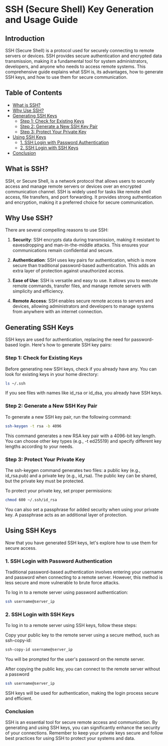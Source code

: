 # SSH (Secure Shell) Key Generation and Usage Guide

## Introduction

SSH (Secure Shell) is a protocol used for securely connecting to remote servers or devices. SSH provides secure authentication and encrypted data transmission, making it a fundamental tool for system administrators, developers, and anyone who needs to access remote systems. This comprehensive guide explains what SSH is, its advantages, how to generate SSH keys, and how to use them for secure communication.

## Table of Contents
- [What is SSH?](#what-is-ssh)
- [Why Use SSH?](#why-use-ssh)
- [Generating SSH Keys](#generating-ssh-keys)
  - [Step 1: Check for Existing Keys](#step-1-check-for-existing-keys)
  - [Step 2: Generate a New SSH Key Pair](#step-2-generate-a-new-ssh-key-pair)
  - [Step 3: Protect Your Private Key](#step-3-protect-your-private-key)
- [Using SSH Keys](#using-ssh-keys)
  - [1. SSH Login with Password Authentication](#1-ssh-login-with-password-authentication)
  - [2. SSH Login with SSH Keys](#2-ssh-login-with-ssh-keys)
- [Conclusion](#conclusion)

## What is SSH?

SSH, or Secure Shell, is a network protocol that allows users to securely access and manage remote servers or devices over an encrypted communication channel. SSH is widely used for tasks like remote shell access, file transfers, and port forwarding. It provides strong authentication and encryption, making it a preferred choice for secure communication.

## Why Use SSH?

There are several compelling reasons to use SSH:

1. **Security**: SSH encrypts data during transmission, making it resistant to eavesdropping and man-in-the-middle attacks. This ensures your communications remain confidential and secure.

2. **Authentication**: SSH uses key pairs for authentication, which is more secure than traditional password-based authentication. This adds an extra layer of protection against unauthorized access.

3. **Ease of Use**: SSH is versatile and easy to use. It allows you to execute remote commands, transfer files, and manage remote servers with simplicity and efficiency.

4. **Remote Access**: SSH enables secure remote access to servers and devices, allowing administrators and developers to manage systems from anywhere with an internet connection.

## Generating SSH Keys

SSH keys are used for authentication, replacing the need for password-based login. Here's how to generate SSH key pairs:

### Step 1: Check for Existing Keys

Before generating new SSH keys, check if you already have any. You can look for existing keys in your home directory:

```bash
ls ~/.ssh
```
If you see files with names like id_rsa or id_dsa, you already have SSH keys.

### Step 2: Generate a New SSH Key Pair

To generate a new SSH key pair, run the following command:

```bash
ssh-keygen -t rsa -b 4096
```
This command generates a new RSA key pair with a 4096-bit key length. You can choose other key types (e.g., -t ed25519) and specify different key lengths according to your needs.

### Step 3: Protect Your Private Key
The ssh-keygen command generates two files: a public key (e.g., id_rsa.pub) and a private key (e.g., id_rsa). The public key can be shared, but the private key must be protected.

To protect your private key, set proper permissions:

```bash
chmod 600 ~/.ssh/id_rsa
```

You can also set a passphrase for added security when using your private key. A passphrase acts as an additional layer of protection.


## Using SSH Keys
Now that you have generated SSH keys, let's explore how to use them for secure access.

### 1. SSH Login with Password Authentication
Traditional password-based authentication involves entering your username and password when connecting to a remote server. However, this method is less secure and more vulnerable to brute force attacks.

To log in to a remote server using password authentication:

```bash
ssh username@server_ip
```
### 2. SSH Login with SSH Keys
To log in to a remote server using SSH keys, follow these steps:

Copy your public key to the remote server using a secure method, such as ssh-copy-id:

```bash
ssh-copy-id username@server_ip
```

You will be prompted for the user's password on the remote server.

After copying the public key, you can connect to the remote server without a password

```bash
ssh username@server_ip
```

SSH keys will be used for authentication, making the login process secure and efficient.


### Conclusion
SSH is an essential tool for secure remote access and communication. By generating and using SSH keys, you can significantly enhance the security of your connections. Remember to keep your private keys secure and follow best practices for using SSH to protect your systems and data.